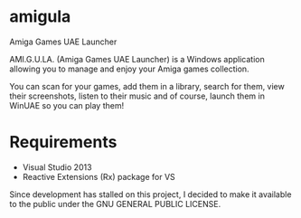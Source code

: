 amigula
=======

Amiga Games UAE Launcher

AMI.G.U.LA. (Amiga Games UAE Launcher) is a Windows application
allowing you to manage and enjoy your Amiga games collection. 

You can scan for your games, add them in a library, search for them, 
view their screenshots, listen to their music and of course, 
launch them in WinUAE so you can play them!

Requirements
============
- Visual Studio 2013
- Reactive Extensions (Rx) package for VS

Since development has stalled on this project, I decided to make it
available to the public under the GNU GENERAL PUBLIC LICENSE.
